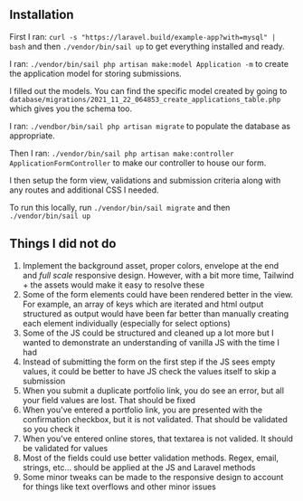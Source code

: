 ## Installation

First I ran: `curl -s "https://laravel.build/example-app?with=mysql" | bash` and then `./vendor/bin/sail up` to get everything installed and ready.

I ran: `./vendor/bin/sail php artisan make:model Application -m` to create the application model for storing submissions.

I filled out the models. You can find the specific model created by going to `database/migrations/2021_11_22_064853_create_applications_table.php` which gives you the schema too.

I ran: `./vendbor/bin/sail php artisan migrate` to populate the database as appropriate.

Then I ran: `./vendor/bin/sail php artisan make:controller ApplicationFormController` to make our controller to house our form.

I then setup the form view, validations and submission criteria along with any routes and additional CSS I needed.

To run this locally, run `./vendor/bin/sail migrate` and then `./vendor/bin/sail up`

## Things I did not do

1. Implement the background asset, proper colors, envelope at the end and *full scale* responsive design. However, with a bit more time, Tailwind + the assets would make it easy to resolve these
2. Some of the form elements could have been rendered better in the view. For example, an array of keys which are iterated and html output structured as output would have been far better than manually creating each element individually (especially for select options)
3. Some of the JS could be structured and cleaned up a lot more but I wanted to demonstrate an understanding of vanilla JS with the time I had
4. Instead of submitting the form on the first step if the JS sees empty values, it could be better to have JS check the values itself to skip a submission
5. When you submit a duplicate portfolio link, you do see an error, but all your field values are lost. That should be fixed
6. When you've entered a portfolio link, you are presented with the confirmation checkbox, but it is not validated. That should be validated so you check it
7. When you've entered online stores, that textarea is not valided. It should be validated for values
8. Most of the fields could use better validation methods. Regex, email, strings, etc... should be applied at the JS and Laravel methods
9. Some minor tweaks can be made to the responsive design to account for things like text overflows and other minor issues
